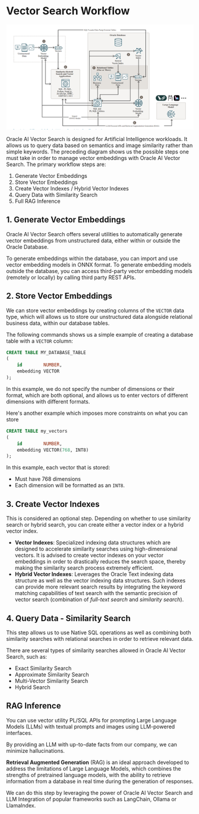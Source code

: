 # Vector Search Workflow

![Vector Search Workflow](./images/vector_search_workflow.png)

Oracle AI Vector Search is designed for Artificial Intelligence workloads. It allows us to query data based on
semantics and image similarity rather than simple keywords. The preceding diagram shows us the possible steps
one must take in order to manage vector embeddings with Oracle AI Vector Search.
The primary workflow steps are:

1. Generate Vector Embeddings
2. Store Vector Embeddings
3. Create Vector Indexes / Hybrid Vector Indexes
4. Query Data with Similarity Search
5. Full RAG Inference

## 1. Generate Vector Embeddings

Oracle AI Vector Search offers several utilities to automatically generate vector embeddings from unstructured
data, either within or outside the Oracle Database.

To generate embeddings within the database, you can import and use vector embedding models in ONNX format.
To generate embedding models outside the database, you can access third-party vector embedding models (remotely or
locally) by calling third party REST APIs.

## 2. Store Vector Embeddings

We can store vector embeddings by creating columns of the `VECTOR` data type, which will allows us to store our
unstructured data alongside relational business data, within our database tables.

The following commands shows us a simple example of creating a database table with a `VECTOR` column:

```sql
CREATE TABLE MY_DATABASE_TABLE
(
    id        NUMBER,
    embedding VECTOR
);
```

In this example, we do not specify the number of dimensions or their format, which are both optional, and allows us to
enter vectors of different dimensions with different formats.

Here's another example which imposes more constraints on what you can store

```sql
CREATE TABLE my_vectors
(
    id        NUMBER,
    embedding VECTOR(768, INT8)
);
```

In this example, each vector that is stored:

- Must have 768 dimensions
- Each dimension will be formatted as an `INT8`.

## 3. Create Vector Indexes

This is considered an optional step. Depending on whether to use similarity search or hybrid search, you can create
either a vector index or a hybrid vector index.

- **Vector Indexes**: Specialized indexing data structures which are designed to accelerate similarity searches using
  high-dimensional vectors. It is advised to create vector indexes on your vector embeddings in order to drastically
  reduces the search space, thereby making the similarity search process extremely efficient.
- **Hybrid Vector Indexes**: Leverages the Oracle Text indexing data structure as well as the vector indexing data
  structures. Such indexes can provide more relevant search results by integrating the keyword matching capabilities
  of text search with the semantic precision of vector search (combination of _full-text search_ and _similarity
  search_).

## 4. Query Data - Similarity Search

This step allows us to use Native SQL operations as well as combining both similarity searches with relational searches
in order to retrieve relevant data.

There are several types of similarity searches allowed in Oracle AI Vector Search, such as:

- Exact Similarity Search
- Approximate Similarity Search
- Multi-Vector Similarity Search
- Hybrid Search

## RAG Inference

You can use vector utility PL/SQL APIs for prompting Large Language Models (LLMs) with textual prompts and images
using LLM-powered interfaces.

By providing an LLM with up-to-date facts from our company, we can minimize hallucinations.

**Retrieval Augmented Generation** (RAG) is an ideal approach developed to address the limitations of Large Language
Models, which combines the strengths of pretrained language models, with the ability to retrieve information from a
database in real time during the generation of responses.

We can do this step by leveraging the power of Oracle AI Vector Search and LLM Integration of popular frameworks such
as LangChain, Ollama or LlamaIndex.
